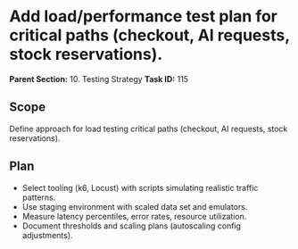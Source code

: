 # Add load/performance test plan for critical paths (checkout, AI requests, stock reservations).

**Parent Section:** 10. Testing Strategy
**Task ID:** 115

## Scope
Define approach for load testing critical paths (checkout, AI requests, stock reservations).

## Plan
- Select tooling (k6, Locust) with scripts simulating realistic traffic patterns.
- Use staging environment with scaled data set and emulators.
- Measure latency percentiles, error rates, resource utilization.
- Document thresholds and scaling plans (autoscaling config adjustments).

